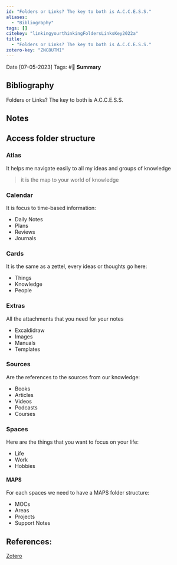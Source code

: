 ```yaml
---
id: "Folders or Links? The key to both is A.C.C.E.S.S."
aliases:
  - "Bibliography"
tags: []
citekey: "linkingyourthinkingFoldersLinksKey2022a"
title:
  - "Folders or Links? The key to both is A.C.C.E.S.S."
zotero-key: "ZNC8UTMI"
---
```

Date [07-05-2023]
Tags: #📙 
**Summary**

## Bibliography
Folders or Links? The key to both is A.C.C.E.S.S. 
## Notes

## Access folder structure

### Atlas
It helps me navigate easily to all my ideas and groups of knowledge
> it is the map to your world of knowledge
### Calendar
It is focus to time-based information:
- Daily Notes
- Plans 
- Reviews 
- Journals
### Cards
It is the same as a zettel, every ideas or thoughts go here:
- Things
- Knowledge
- People
### Extras
All the attachments that you need for your notes
- Excaldidraw
- Images
- Manuals
- Templates
### Sources
Are the references to the sources from our knowledge:
- Books
- Articles
- Videos
- Podcasts
- Courses
### Spaces
Here are the things that you want to focus on your life:
- Life
- Work
- Hobbies
#### MAPS
For each spaces we need to have a MAPS folder structure:
- MOCs
- Areas
- Projects
- Support Notes

## References:
[Zotero](zotero://select/library/items/ZNC8UTMI) 
